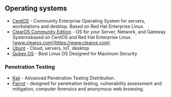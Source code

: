 
## Operating systems
- [CentOS](https://www.centos.org/) - Community Enterprise Operating System for servers, workstations and desktop. Based on Red Hat Enterprise Linux.
- [ClearOS Community Edition](https://www.clearos.com/clearfoundation/software/clearos-downloads) - OS for your Server, Network, and Gateway Systemsbased on CentOS and Red Hat Enterprise Linux. [www.clearos.com](https://www.clearos.com)
- [Ubunt](https://ubuntu.com/) - Cloud, servers, IoT, desktop
- [Qubes OS](https://www.qubes-os.org/downloads/) - Best Linux OS Designed for Maximum Security

### Penetration Testing
- [Kali](https://www.kali.org/) - Advanced Penetration Testing Distribution.
- [Parrot](https://www.parrotsec.org/) - designed for penetration testing, vulnerability assessment and mitigation, computer forensics and anonymous web browsing. 
